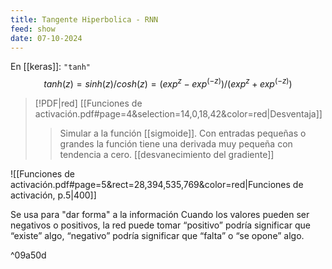 ```yaml
---
title: Tangente Hiperbolica - RNN
feed: show
date: 07-10-2024
---
```


En [[keras]]: `"tanh"`
$$tanh(z) = sinh(z)/cosh(z) = (exp^z-exp^(-z))/(exp^z+exp^(-z))$$
> [!PDF|red] [[Funciones de activación.pdf#page=4&selection=14,0,18,42&color=red|Desventaja]]
> > Simular a la función [[sigmoide]]. Con entradas pequeñas o grandes la función tiene una derivada muy pequeña con tendencia a cero. [[desvanecimiento del gradiente]]

![[Funciones de activación.pdf#page=5&rect=28,394,535,769&color=red|Funciones de activación, p.5|400]]

 Se usa para "dar forma" a la información Cuando los valores pueden ser negativos o positivos, la red puede tomar “positivo” podría significar que “existe” algo, “negativo” podría significar que “falta” o “se opone” algo.

^09a50d
